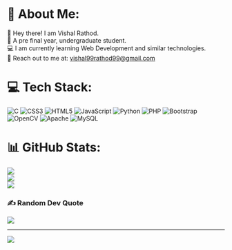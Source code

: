 # 💫 About Me:
🔭 Hey there! I am Vishal Rathod.<br>🌱 A pre final year, undergraduate student.<br>💻 I am currently learning Web Development and similar technologies.<br>📩 Reach out to me at: vishal99rathod99@gmail.com


# 💻 Tech Stack:
![C](https://img.shields.io/badge/c-%2300599C.svg?style=flat-square&logo=c&logoColor=white) ![CSS3](https://img.shields.io/badge/css3-%231572B6.svg?style=flat-square&logo=css3&logoColor=white) ![HTML5](https://img.shields.io/badge/html5-%23E34F26.svg?style=flat-square&logo=html5&logoColor=white) ![JavaScript](https://img.shields.io/badge/javascript-%23323330.svg?style=flat-square&logo=javascript&logoColor=%23F7DF1E) ![Python](https://img.shields.io/badge/python-3670A0?style=flat-square&logo=python&logoColor=ffdd54) ![PHP](https://img.shields.io/badge/php-%23777BB4.svg?style=flat-square&logo=php&logoColor=white) ![Bootstrap](https://img.shields.io/badge/bootstrap-%23563D7C.svg?style=flat-square&logo=bootstrap&logoColor=white) ![OpenCV](https://img.shields.io/badge/opencv-%23white.svg?style=flat-square&logo=opencv&logoColor=white) ![Apache](https://img.shields.io/badge/apache-%23D42029.svg?style=flat-square&logo=apache&logoColor=white) ![MySQL](https://img.shields.io/badge/mysql-%2300f.svg?style=flat-square&logo=mysql&logoColor=white)
# 📊 GitHub Stats:
![](https://github-readme-stats.vercel.app/api?username=msikatana&theme=dark&hide_border=true&include_all_commits=false&count_private=false)<br/>
![](https://github-readme-streak-stats.herokuapp.com/?user=msikatana&theme=dark&hide_border=true)<br/>
![](https://github-readme-stats.vercel.app/api/top-langs/?username=msikatana&theme=dark&hide_border=true&include_all_commits=false&count_private=false&layout=compact)

### ✍️ Random Dev Quote
![](https://quotes-github-readme.vercel.app/api?type=horizontal&theme=dark)

---
[![](https://visitcount.itsvg.in/api?id=msikatana&icon=6&color=3)](https://visitcount.itsvg.in)

<!-- Proudly created with GPRM ( https://gprm.itsvg.in ) -->
